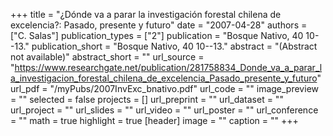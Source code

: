 +++
title = "¿Dónde va a parar la investigación forestal chilena de excelencia?: Pasado, presente y futuro"
date = "2007-04-28"
authors = ["C. Salas"]
publication_types = ["2"]
publication = "Bosque Nativo, 40 10--13."
publication_short = "Bosque Nativo, 40 10--13."
abstract = "(Abstract not available)"
abstract_short = ""
url_source = "https://www.researchgate.net/publication/281758834_Donde_va_a_parar_la_investigacion_forestal_chilena_de_excelencia_Pasado_presente_y_futuro"
url_pdf = "/myPubs/2007InvExc_bnativo.pdf"
url_code = ""
image_preview = ""
selected = false
projects = []
url_preprint = ""
url_dataset = ""
url_project = ""
url_slides = ""
url_video = ""
url_poster = ""
url_conference = ""
math = true
highlight = true
[header]
image = ""
caption = ""
+++
